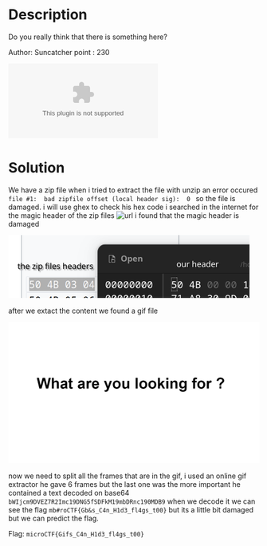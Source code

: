 # Description

Do you really think that there is something here?

Author: Suncatcher
point : 230

![zip](NothingHere.zip)

# Solution
We have a zip file when i tried to extract the file with unzip an error occured `file #1:  bad zipfile offset (local header sig):  0 `
so the file is damaged.
i will use ghex to check his hex code
i searched in the internet for the magic header of the zip files ![url](https://en.wikipedia.org/wiki/List_of_file_signatures)
i found that the magic header is damaged

![header](header.png)

after we extact the content we found a gif file

![gif](NothingHere.gif)

now we need to split all the frames that are in the gif, i used an online gif extractor he gave 6 frames but the last one was the more important he contained a text decoded on base64 `bWIjcm9DVEZ7R2Imc19DNG5fSDFkM19mbDRnc190MDB9`
when we decode it we can see the flag `mb#roCTF{Gb&s_C4n_H1d3_fl4gs_t00}` but its a little bit damaged but we can predict the flag.


Flag: `microCTF{Gifs_C4n_H1d3_fl4gs_t00}`

